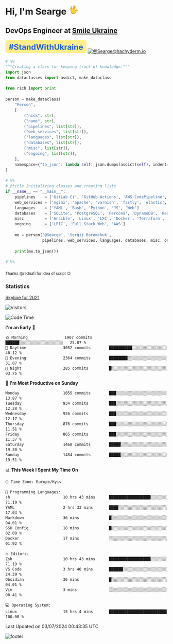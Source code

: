# Hi, I'm Searge <img src="images/vulcan.webp" style="display: inline-block; margin: 0; height: 2rem" alt="Vulcan salute" />

## DevOps Engineer at [Smile Ukraine](https://smile-ukraine.com/en)

[![Stand With Ukraine](https://raw.githubusercontent.com/vshymanskyy/StandWithUkraine/main/badges/StandWithUkraine.svg)](https://stand-with-ukraine.pp.ua)
<a rel="me" href="https://hachyderm.io/@Searge">![@Searge@hachyderm.io](https://img.shields.io/badge/-@Searge-%232B90D9?logo=mastodon&logoColor=white)</a>

```python
# %%
"""Creating a class for keeping track of knowledge."""
import json
from dataclasses import asdict, make_dataclass

from rich import print

person = make_dataclass(
    "Person",
    [
        ("nick", str),
        ("name", str),
        ("pipelines", list[str]),
        ("web_services", list[str]),
        ("languages", list[str]),
        ("databases", list[str]),
        ("misc", list[str]),
        ("ongoing", list[str]),
    ],
    namespace={"to_json": lambda self: json.dumps(asdict(self), indent=4)},
)

# %%
# @title Initializing classes and creating lists
if __name__ == "__main__":
    pipelines    = ['GitLab Ci', 'GitHub Actions', 'AWS CodePipeline', 'Jenkins']
    web_services = ['nginx', 'apache', 'varnish', 'fastly', 'elastic', 'solr']
    languages    = ['YAML', 'Bash', 'Python', 'JS', 'Web']
    databases    = ['SQLite', 'PostgreSQL', 'Percona', 'DynamoDB', 'Redis']
    misc         = ['Ansible', 'Linux', 'LXC', 'Docker', 'Terraform', 'AWS']
    ongoing      = ['LPIC', 'Full Stack Web', 'AWS']

    me = person('@Searge', 'Sergij Boremchuk',
                pipelines, web_services, languages, databases, misc, ongoing)

    print(me.to_json())

# %%

```

<sub>Thanks @rednafi for idea of script :wink:</sub>

### Statistics

[Skyline for 2021](https://skyline.github.com/Searge/2021)

![Visitors](https://komarev.com/ghpvc/?username=searge&label=Profile%20views&color=0e75b6&style=flat) 
<!--START_SECTION:waka-->
![Code Time](http://img.shields.io/badge/Code%20Time-2%2C632%20hrs%2031%20mins-blue)

**I'm an Early 🐤** 

```text
🌞 Morning                1907 commits        ██████░░░░░░░░░░░░░░░░░░░   25.07 % 
🌆 Daytime                3052 commits        ██████████░░░░░░░░░░░░░░░   40.12 % 
🌃 Evening                2364 commits        ████████░░░░░░░░░░░░░░░░░   31.07 % 
🌙 Night                  285 commits         █░░░░░░░░░░░░░░░░░░░░░░░░   03.75 % 
```
📅 **I'm Most Productive on Sunday** 

```text
Monday                   1055 commits        ███░░░░░░░░░░░░░░░░░░░░░░   13.87 % 
Tuesday                  934 commits         ███░░░░░░░░░░░░░░░░░░░░░░   12.28 % 
Wednesday                926 commits         ███░░░░░░░░░░░░░░░░░░░░░░   12.17 % 
Thursday                 876 commits         ███░░░░░░░░░░░░░░░░░░░░░░   11.51 % 
Friday                   865 commits         ███░░░░░░░░░░░░░░░░░░░░░░   11.37 % 
Saturday                 1468 commits        █████░░░░░░░░░░░░░░░░░░░░   19.30 % 
Sunday                   1484 commits        █████░░░░░░░░░░░░░░░░░░░░   19.51 % 
```


📊 **This Week I Spent My Time On** 

```text
🕑︎ Time Zone: Europe/Kyiv

💬 Programming Languages: 
sh                       10 hrs 43 mins      ██████████████████░░░░░░░   71.19 % 
YAML                     2 hrs 33 mins       ████░░░░░░░░░░░░░░░░░░░░░   17.03 % 
Markdown                 36 mins             █░░░░░░░░░░░░░░░░░░░░░░░░   04.01 % 
SSH Config               18 mins             █░░░░░░░░░░░░░░░░░░░░░░░░   02.09 % 
Docker                   17 mins             ░░░░░░░░░░░░░░░░░░░░░░░░░   01.92 % 

🔥 Editors: 
Zsh                      10 hrs 43 mins      ██████████████████░░░░░░░   71.19 % 
VS Code                  3 hrs 40 mins       ██████░░░░░░░░░░░░░░░░░░░   24.39 % 
Obsidian                 36 mins             █░░░░░░░░░░░░░░░░░░░░░░░░   04.01 % 
Vim                      3 mins              ░░░░░░░░░░░░░░░░░░░░░░░░░   00.41 % 

💻 Operating System: 
Linux                    15 hrs 4 mins       █████████████████████████   100.00 % 
```


 Last Updated on 03/07/2024 00:43:35 UTC
<!--END_SECTION:waka-->

![footer](https://capsule-render.vercel.app/api?type=waving&color=gradient&customColorList=14,21&height=82&section=footer)
